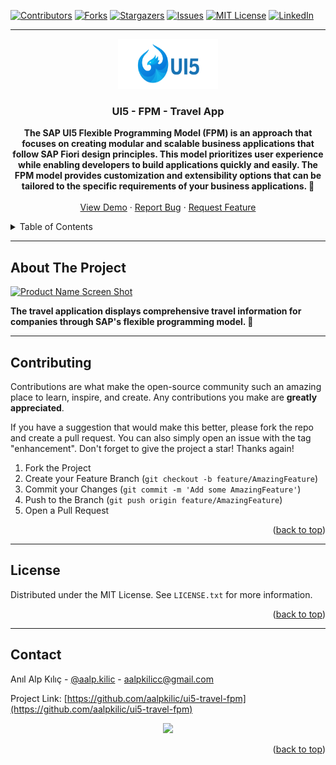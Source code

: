 <!-- Improved compatibility of back-to-top link: See: https://github.com/othneildrew/Best-README-Template/pull/73 -->
<a name="readme-top"></a>
<!-- PROJECT SHIELDS -->
<!--
*** I'm using markdown "reference style" links for readability.
*** Reference links are in brackets [ ] instead of parentheses ( ).
*** See the bottom of this document for the declaration of the reference variables
*** for contributors-url, forks-url, etc. This is an optional, concise syntax you may use.
*** https://www.markdownguide.org/basic-syntax/#reference-style-links
-->
[![Contributors][contributors-shield]][contributors-url]
[![Forks][forks-shield]][forks-url]
[![Stargazers][stars-shield]][stars-url]
[![Issues][issues-shield]][issues-url]
[![MIT License][license-shield]][license-url]
[![LinkedIn][linkedin-shield]][linkedin-url]

---

<!-- PROJECT LOGO -->
<div align="center">
  <a href="https://github.com/aalpkilic/ui5-travel-fpm">
    <img src="images/ui5-logo.png" alt="Logo" width="160" height="80">
  </a>

  <h3 align="center">UI5 - FPM - Travel App </h3>

  <p align="center">
    <strong> The SAP UI5 Flexible Programming Model (FPM) is an approach that focuses on creating modular and scalable business applications that follow SAP Fiori design principles. This model prioritizes user experience while enabling developers to build applications quickly and easily. The FPM model provides customization and extensibility options that can be tailored to the specific requirements of your business applications. 🧛</strong>

    
  <br />
  <br />
  <a href="https://github.com/aalpkilic/ui5-travel-fpm">View Demo</a>
  ·
  <a href="https://github.com/aalpkilic/ui5-travel-fpm/issues">Report Bug</a>
  ·
  <a href="https://github.com/aalpkilic/ui5-travel-fpm/issues">Request Feature</a>
  </p>
</div>

<!-- TABLE OF CONTENTS -->
<details>
  <summary>Table of Contents</summary>
  <ol>
    <li>
      <a href="#about-the-project">About The Project</a>
     <!-- <ul>
        <li><a href="#built-with">Built With</a></li>
      </ul> -->
    </li>
    <!-- <li>
      <a href="#getting-started">Getting Started</a>
       <ul>
        <li><a href="#prerequisites">Prerequisites</a></li>
        <li><a href="#installation">Installation</a></li>
      </ul> 
    </li> -->
    <li><a href="#contributing">Contributing</a></li>
    <li><a href="#license">License</a></li>
    <li><a href="#contact">Contact</a></li>
  </ol>
</details>

---

<!-- ABOUT THE PROJECT -->
## About The Project

[![Product Name Screen Shot][product-screenshot]](https://github.com/aalpkilic/ui5-travel-fpm/blob/main/images/project-overview.png)

<strong> The travel application displays comprehensive travel information for companies through SAP's flexible programming model. 🧛</strong>

---

<!-- ### Built With

This section lists any major frameworks/libraries used to bootstrap this project. 

* [![openUI5][openUi5.org]][openUi5.url]

--- -->

<!-- CONTRIBUTING -->
## Contributing

Contributions are what make the open-source community such an amazing place to learn, inspire, and create. Any contributions you make are **greatly appreciated**.

If you have a suggestion that would make this better, please fork the repo and create a pull request. You can also simply open an issue with the tag "enhancement".
Don't forget to give the project a star! Thanks again!

1. Fork the Project
2. Create your Feature Branch (`git checkout -b feature/AmazingFeature`)
3. Commit your Changes (`git commit -m 'Add some AmazingFeature'`)
4. Push to the Branch (`git push origin feature/AmazingFeature`)
5. Open a Pull Request

<p align="right">(<a href="#readme-top">back to top</a>)</p>


<!-- Improved compatibility of back-to-top link: See: https://github.com/othneildrew/Best-README-Template/pull/73 -->
<a name="readme-top"></a>

---

<!-- LICENSE -->
## License
Distributed under the MIT License. See `LICENSE.txt` for more information.

<p align="right">(<a href="#readme-top">back to top</a>)</p>

---

<!-- CONTACT -->
## Contact

Anıl Alp Kılıç - [@aalp.kilic](https://www.instagram.com/aalp.kilic/) - aalpkilicc@gmail.com

Project Link: [https://github.com/aalpkilic/ui5-travel-fpm](https://github.com/aalpkilic/ui5-travel-fpm)

<div align="center">
<img src="https://github.com/aalpkilic/ui5-dataBinding/assets/140668696/1c6db63a-c19e-424c-8a9f-ef77f0b537df">
</div>

<p align="right">(<a href="#readme-top">back to top</a>)</p>



<!-- MARKDOWN LINKS & IMAGES -->
<!-- https://www.markdownguide.org/basic-syntax/#reference-style-links -->
[contributors-shield]: https://img.shields.io/github/contributors/aalpkilic/ui5-travel-fpm.svg?style=for-the-badge
[contributors-url]: https://github.com/aalpkilic/ui5-travel-fpm/graphs/contributors
[forks-shield]: https://img.shields.io/github/forks/aalpkilic/ui5-travel-fpm.svg?style=for-the-badge
[forks-url]: https://github.com/aalpkilic/ui5-travel-fpm/network/members
[stars-shield]: https://img.shields.io/github/stars/aalpkilic/ui5-travel-fpm.svg?style=for-the-badge
[stars-url]: https://github.com/aalpkilic/ui5-travel-fpm/stargazers
[issues-shield]: https://img.shields.io/github/issues/aalpkilic/ui5-travel-fpm.svg?style=for-the-badge
[issues-url]: https://github.com/aalpkilic/ui5-travel-fpm/issues
[license-shield]: https://img.shields.io/github/license/aalpkilic/travel-fpm.svg?style=for-the-badge
[license-url]: https://github.com/aalpkilic/ui5-travel-fpm/blob/main/LICENSE.txt
[linkedin-shield]: https://img.shields.io/badge/-LinkedIn-black.svg?style=for-the-badge&logo=linkedin&colorB=555
[linkedin-url]: https://linkedin.com/in/alp-kılıç-16aaa8145
[product-screenshot]: https://github.com/aalpkilic/ui5-travel-fpm/blob/main/images/project-overview.png
[openUi5.org]: https://raw.githubusercontent.com/SAP/ui5-webcomponents/main/docs/images/UI5_logo_wide.png
[openUi5-url]: https://openui5.org/
